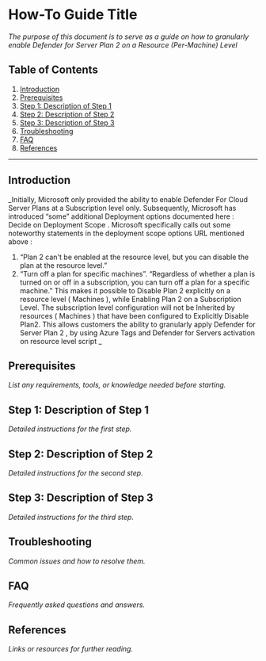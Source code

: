 # How-To Guide Title

_The purpose of this document is to serve as a guide on how to granularly enable Defender for Server Plan 2 on a Resource (Per-Machine)   Level_

## Table of Contents

1. [Introduction](#introduction)
2. [Prerequisites](#prerequisites)
3. [Step 1: Description of Step 1](#step-1-description-of-step-1)
4. [Step 2: Description of Step 2](#step-2-description-of-step-2)
5. [Step 3: Description of Step 3](#step-3-description-of-step-3)
6. [Troubleshooting](#troubleshooting)
7. [FAQ](#faq)
8. [References](#references)

---

## Introduction

_Initially, Microsoft only provided the ability to  enable Defender For Cloud Server Plans at a Subscription level only. 
Subsequently, Microsoft has introduced “some” additional Deployment options documented here : Decide on Deployment Scope . 
Microsoft specifically calls out some noteworthy statements in the deployment scope options URL mentioned above :
1.	 “Plan 2 can't be enabled at the resource level, but you can disable the plan at the resource level.”
2.	“Turn off a plan for specific machines”. “Regardless of whether a plan is turned on or off in a subscription, you can turn off a plan for a specific machine.” 
This makes it possible to Disable Plan 2 explicitly on a resource level ( Machines ), while Enabling Plan 2 on a Subscription Level. The subscription level configuration will not be Inherited  by  resources ( Machines ) that have been configured to Explicitly Disable Plan2. 
This allows customers the ability to granularly apply Defender for Server Plan 2 , by using Azure Tags and Defender for Servers activation on resource level script 
_

## Prerequisites

_List any requirements, tools, or knowledge needed before starting._

## Step 1: Description of Step 1

_Detailed instructions for the first step._

## Step 2: Description of Step 2

_Detailed instructions for the second step._

## Step 3: Description of Step 3

_Detailed instructions for the third step._

## Troubleshooting

_Common issues and how to resolve them._

## FAQ

_Frequently asked questions and answers._

## References

_Links or resources for further reading._